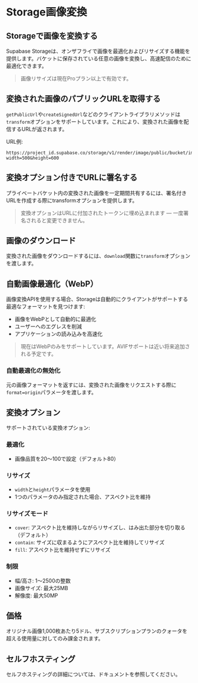 # Storage画像変換

## Storageで画像を変換する

Supabase Storageは、オンザフライで画像を最適化およびリサイズする機能を提供します。バケットに保存されている任意の画像を変換し、高速配信のために最適化できます。

> 画像リサイズは現在Proプラン以上で有効です。

## 変換された画像のパブリックURLを取得する

`getPublicUrl`や`createSignedUrl`などのクライアントライブラリメソッドは`transform`オプションをサポートしています。これにより、変換された画像を配信するURLが返されます。

URL例:
```
https://project_id.supabase.co/storage/v1/render/image/public/bucket/image.jpg?width=500&height=600
```

## 変換オプション付きでURLに署名する

プライベートバケット内の変換された画像を一定期間共有するには、署名付きURLを作成する際にtransformオプションを提供します。

> 変換オプションはURLに付加されたトークンに埋め込まれます — 一度署名されると変更できません。

## 画像のダウンロード

変換された画像をダウンロードするには、`download`関数に`transform`オプションを渡します。

## 自動画像最適化（WebP）

画像変換APIを使用する場合、Storageは自動的にクライアントがサポートする最適なフォーマットを見つけます:

- 画像をWebPとして自動的に最適化
- ユーザーへのエグレスを削減
- アプリケーションの読み込みを高速化

> 現在はWebPのみをサポートしています。AVIFサポートは近い将来追加される予定です。

### 自動最適化の無効化

元の画像フォーマットを返すには、変換された画像をリクエストする際に`format=origin`パラメータを渡します。

## 変換オプション

サポートされている変換オプション:

### 最適化
- 画像品質を20〜100で設定（デフォルト80）

### リサイズ
- `width`と`height`パラメータを使用
- 1つのパラメータのみ指定された場合、アスペクト比を維持

### リサイズモード
- `cover`: アスペクト比を維持しながらリサイズし、はみ出た部分を切り取る（デフォルト）
- `contain`: サイズに収まるようにアスペクト比を維持してリサイズ
- `fill`: アスペクト比を維持せずにリサイズ

### 制限
- 幅/高さ: 1〜2500の整数
- 画像サイズ: 最大25MB
- 解像度: 最大50MP

## 価格

オリジナル画像1,000枚あたり5ドル、サブスクリプションプランのクォータを超える使用量に対してのみ課金されます。

## セルフホスティング

セルフホスティングの詳細については、ドキュメントを参照してください。
